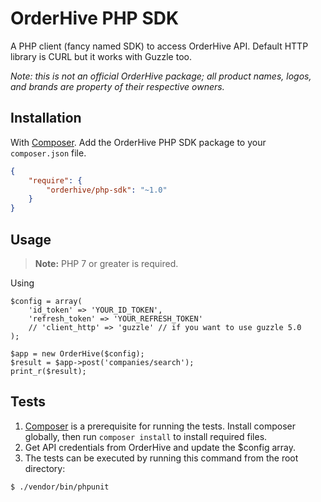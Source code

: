# OrderHive PHP SDK


A PHP client (fancy named SDK) to access OrderHive API.
Default HTTP library is CURL but it works with Guzzle too.


*Note: this is not an official OrderHive package; all product names, logos, and brands are property of their respective owners.*

## Installation

With [Composer](https://getcomposer.org/). Add the OrderHive PHP SDK package to your `composer.json` file.

```json
{
    "require": {
        "orderhive/php-sdk": "~1.0"
    }
}
```


## Usage

> **Note:** PHP 7 or greater is required.

Using

```
$config = array(
    'id_token' => 'YOUR_ID_TOKEN',
    'refresh_token' => 'YOUR_REFRESH_TOKEN'
    // 'client_http' => 'guzzle' // if you want to use guzzle 5.0    
);

$app = new OrderHive($config);
$result = $app->post('companies/search');
print_r($result);
```


## Tests

1. [Composer](https://getcomposer.org/) is a prerequisite for running the tests.
   Install composer globally, then run `composer install` to install required files.
2. Get API credentials from OrderHive and update the $config array.
3. The tests can be executed by running this command from the root directory:

```bash
$ ./vendor/bin/phpunit
```